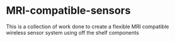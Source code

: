 # MRI-compatible-sensors
This is a collection of work done to create a flexible MRI compatible wireless sensor system using off the shelf components
